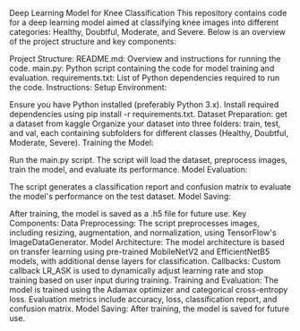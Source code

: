 Deep Learning Model for Knee Classification
This repository contains code for a deep learning model aimed at classifying knee images into different categories: Healthy, Doubtful, Moderate, and Severe. Below is an overview of the project structure and key components:

Project Structure:
README.md: Overview and instructions for running the code.
main.py: Python script containing the code for model training and evaluation.
requirements.txt: List of Python dependencies required to run the code.
Instructions:
Setup Environment:

Ensure you have Python installed (preferably Python 3.x).
Install required dependencies using pip install -r requirements.txt.
Dataset Preparation:
get a dataset from kaggle
Organize your dataset into three folders: train, test, and val, each containing subfolders for different classes (Healthy, Doubtful, Moderate, Severe).
Training the Model:

Run the main.py script.
The script will load the dataset, preprocess images, train the model, and evaluate its performance.
Model Evaluation:

The script generates a classification report and confusion matrix to evaluate the model's performance on the test dataset.
Model Saving:

After training, the model is saved as a .h5 file for future use.
Key Components:
Data Preprocessing: The script preprocesses images, including resizing, augmentation, and normalization, using TensorFlow's ImageDataGenerator.
Model Architecture: The model architecture is based on transfer learning using pre-trained MobileNetV2 and EfficientNetB5 models, with additional dense layers for classification.
Callbacks: Custom callback LR_ASK is used to dynamically adjust learning rate and stop training based on user input during training.
Training and Evaluation: The model is trained using the Adamax optimizer and categorical cross-entropy loss. Evaluation metrics include accuracy, loss, classification report, and confusion matrix.
Model Saving: After training, the model is saved for future use.
